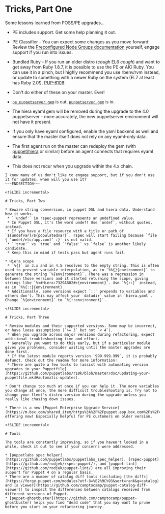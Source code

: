 <!SLIDE incremental>

# Tricks, Part One

Some lessons learned from POSS/PE upgrades...

* PE includes support. Get some help planning it out.

* PE Classifier - You can expect some changes as you move forward. Review the [Preconfigured Node Groups documentation](https://docs.puppet.com/pe/latest/console_classes_groups_preconfigured_groups.html) yourself, engage support if you run into issues.

* Bundled Ruby - If you run an older distro (*cough* EL6 *cough*) and want to get away from Ruby 1.8.7, it is possible to use the PE or AIO Ruby. You can use it in a pinch, but I highly recommend you use rbenv/rvm instead, or update to something with a newer Ruby on the system (EL7 at least has Ruby 2.0!). [PUP-6106](https://tickets.puppetlabs.com/browse/PUP-6106)
 * Don't do either of these on your master. Ever!

* [`pe_puppetserver_gem`](https://forge.puppet.com/puppetlabs/pe_puppetserver_gem) is out, [`puppetserver_gem`](https://forge.puppet.com/puppetlabs/puppetserver_gem) is in.

* The hiera eyaml gem will be removed during the upgrade to the 4.0 puppetserver - more accurately, the new puppetserver environment will not have it present.
 * If you only have eyaml configured, enable the yaml backend as well and ensure that the master itself does not rely on any eyaml-only data.
 * The first agent run on the master can redeploy the gem (with [puppet/hiera](https://forge.puppet.com/puppet/hiera) or similar) before an agent connects that requires eyaml data.
 * This does not recur when you upgrade within the 4.x chain.

~~~SECTION:notes~~~
I know many of us don't like to engage support, but if you don't use it for updates, when will you use it?
~~~ENDSECTION~~~

<!SLIDE incremental>

# Tricks, Part Two

* Beware string conversion, in puppet DSL and hiera data. Understand how it works.
 * `'undef'` in rspec-puppet represents an undefined value.
 * In Puppet DSL, it's the word undef! Use `undef`, without quotes, instead.
 * If you have a file resource with a title or path of `${undefvar}/${populatedvar}`, rspec will start failing because `file { 'undef/etc/app.conf' :}` is not valid.
 * `'true'` vs `true` and `'false'` vs `false` is another likely candidate.
 * Keep this in mind if tests pass but agent runs fail.

* Hiera scope
 * `%{}` in 3.x and in 4.5 resolves to the empty string. This is often used to prevent variable interpolation, as in `%%{}{environment}` to generate the string `%{environment}`. There was a regression in between those versions and it started returning the scope, giving strings like `%<#Hiera:7329A802#>{environment}`. Use `%{::}` instead, as in `%%{::}{environment}
 * Additionally, some versions expect `::` prepends to variables and others don't. This may affect your `datadir` value in `hiera.yaml`. Change `%{environment}` to `%{::environment}`.

<!SLIDE incremental>

# Tricks, Part Three

* Review modules and their supported versions. Some may be incorrect, or have loose assumptions (`>= 3` but not `< 4`).
 * When you upgrade across major versions during refactoring, expect additional troubleshooting time and effort.
 * Generally you want to do this early, but if a particular module gives you problems, consider waiting until the master upgrades are done first.
 * If the latest module reports version `999.999.999`, it is probably defunct. Check out the readme for more information!
 * There are quite a few tools to [assist with automating version upgrades in your Puppetfile](https://github.com/puppetlabs/r10k/blob/master/doc/updating-your-puppetfile.mkd#automatic-updates).

* Don't change too much at once if you can help it. The more variables you change at once, the more difficult troubleshooting is. Try not to change your fleet's distro version during the upgrade unless you really like chasing down issues.

* There is a new [Puppet Enterprise Upgrade Service](https://m.box.com/shared_item/https%3A%2F%2Fpuppet.app.box.com%2Fs%2Fcrb2vv3z6ssc4dxhe8kwwt3yiba3jyt7) offering now! Especially helpful for PE customers on older version.

<!SLIDE incremental>

# Tools

The tools are constantly improving, so if you haven't looked in a while, check it out to see if your concerns were addressed.

* [puppetlabs_spec_helper](https://github.com/puppetlabs/puppetlabs_spec_helper), [rspec-puppet](https://github.com/rodjek/rspec-puppet/), and [puppet-lint](https://github.com/rodjek/puppet-lint/) are all improving their support for Puppet 4 on a regular basis.
* There are a number of catalog diff tools (including [the diffs](https://forge.puppet.com/modules?utf-8=%E2%9C%93&sort=rank&q=catalog) and [a viewer](https://github.com/camptocamp/puppet-catalog-diff-viewer)) to inspect the differences between catalogs received from different versions of Puppet.
* [puppet-ghostbuster](https://github.com/camptocamp/puppet-ghostbuster) helps you find "dead code" that you may want to prune before you start on your refactoring journey.
